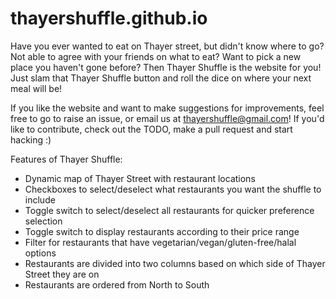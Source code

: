 # thayershuffle.github.io
Have you ever wanted to eat on Thayer street, but didn't know where to go? Not able to agree with your friends on what to eat? Want to pick a new place you haven't gone before? Then Thayer Shuffle is the website for you! Just slam that Thayer Shuffle button and roll the dice on where your next meal will be!

If you like the website and want to make suggestions for improvements, feel free to go to raise an issue, or email us at thayershuffle@gmail.com! If you'd like to contribute, check out the TODO, make a pull request and start hacking :)

Features of Thayer Shuffle:
+ Dynamic map of Thayer Street with restaurant locations
+ Checkboxes to select/deselect what restaurants you want the shuffle to include
+ Toggle switch to select/deselect all restaurants for quicker preference selection
+ Toggle switch to display restaurants according to their price range
+ Filter for restaurants that have vegetarian/vegan/gluten-free/halal options
+ Restaurants are divided into two columns based on which side of Thayer Street they are on
+ Restaurants are ordered from North to South
